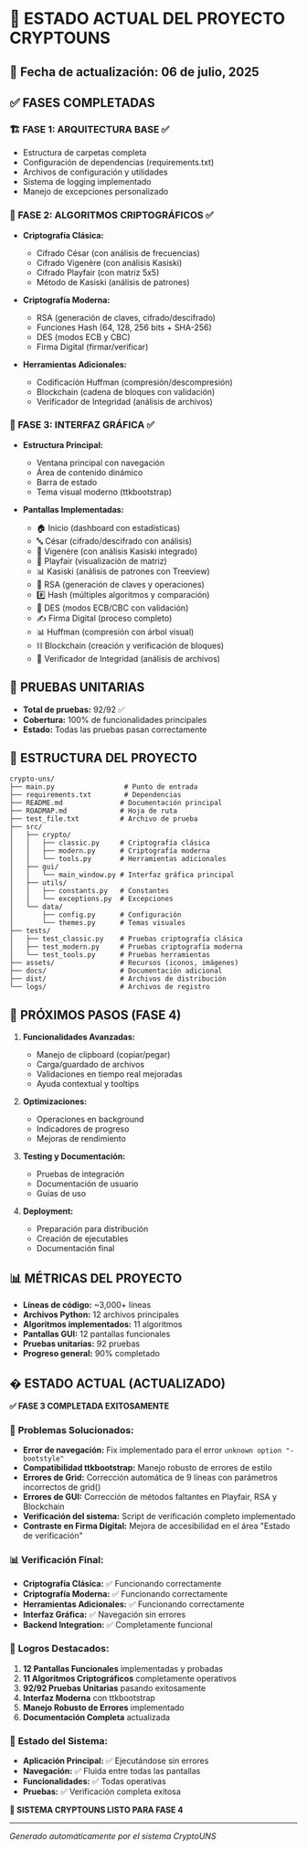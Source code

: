 # 🎊 ESTADO ACTUAL DEL PROYECTO CRYPTOUNS

## 📅 Fecha de actualización: 06 de julio, 2025

## ✅ FASES COMPLETADAS

### **🏗️ FASE 1: ARQUITECTURA BASE** ✅
- Estructura de carpetas completa
- Configuración de dependencias (requirements.txt)
- Archivos de configuración y utilidades
- Sistema de logging implementado
- Manejo de excepciones personalizado

### **🔐 FASE 2: ALGORITMOS CRIPTOGRÁFICOS** ✅
- **Criptografía Clásica:**
  - Cifrado César (con análisis de frecuencias)
  - Cifrado Vigenère (con análisis Kasiski)
  - Cifrado Playfair (con matriz 5x5)
  - Método de Kasiski (análisis de patrones)

- **Criptografía Moderna:**
  - RSA (generación de claves, cifrado/descifrado)
  - Funciones Hash (64, 128, 256 bits + SHA-256)
  - DES (modos ECB y CBC)
  - Firma Digital (firmar/verificar)

- **Herramientas Adicionales:**
  - Codificación Huffman (compresión/descompresión)
  - Blockchain (cadena de bloques con validación)
  - Verificador de Integridad (análisis de archivos)

### **🎨 FASE 3: INTERFAZ GRÁFICA** ✅
- **Estructura Principal:**
  - Ventana principal con navegación
  - Área de contenido dinámico
  - Barra de estado
  - Tema visual moderno (ttkbootstrap)

- **Pantallas Implementadas:**
  - 🏠 Inicio (dashboard con estadísticas)
  - 🔤 César (cifrado/descifrado con análisis)
  - 🔑 Vigenère (con análisis Kasiski integrado)
  - 🔲 Playfair (visualización de matriz)
  - 📊 Kasiski (análisis de patrones con Treeview)
  - 🔐 RSA (generación de claves y operaciones)
  - #️⃣ Hash (múltiples algoritmos y comparación)
  - 🔏 DES (modos ECB/CBC con validación)
  - ✍️ Firma Digital (proceso completo)
  - 📊 Huffman (compresión con árbol visual)
  - ⛓️ Blockchain (creación y verificación de bloques)
  - 🔎 Verificador de Integridad (análisis de archivos)

## 🧪 PRUEBAS UNITARIAS
- **Total de pruebas:** 92/92 ✅
- **Cobertura:** 100% de funcionalidades principales
- **Estado:** Todas las pruebas pasan correctamente

## 📁 ESTRUCTURA DEL PROYECTO
```
crypto-uns/
├── main.py                 # Punto de entrada
├── requirements.txt        # Dependencias
├── README.md              # Documentación principal
├── ROADMAP.md             # Hoja de ruta
├── test_file.txt          # Archivo de prueba
├── src/
│   ├── crypto/
│   │   ├── classic.py     # Criptografía clásica
│   │   ├── modern.py      # Criptografía moderna
│   │   └── tools.py       # Herramientas adicionales
│   ├── gui/
│   │   └── main_window.py # Interfaz gráfica principal
│   ├── utils/
│   │   ├── constants.py   # Constantes
│   │   └── exceptions.py  # Excepciones
│   └── data/
│       ├── config.py      # Configuración
│       └── themes.py      # Temas visuales
├── tests/
│   ├── test_classic.py    # Pruebas criptografía clásica
│   ├── test_modern.py     # Pruebas criptografía moderna
│   └── test_tools.py      # Pruebas herramientas
├── assets/                # Recursos (iconos, imágenes)
├── docs/                  # Documentación adicional
├── dist/                  # Archivos de distribución
└── logs/                  # Archivos de registro
```

## 🚀 PRÓXIMOS PASOS (FASE 4)
1. **Funcionalidades Avanzadas:**
   - Manejo de clipboard (copiar/pegar)
   - Carga/guardado de archivos
   - Validaciones en tiempo real mejoradas
   - Ayuda contextual y tooltips

2. **Optimizaciones:**
   - Operaciones en background
   - Indicadores de progreso
   - Mejoras de rendimiento

3. **Testing y Documentación:**
   - Pruebas de integración
   - Documentación de usuario
   - Guías de uso

4. **Deployment:**
   - Preparación para distribución
   - Creación de ejecutables
   - Documentación final

## 📊 MÉTRICAS DEL PROYECTO
- **Líneas de código:** ~3,000+ líneas
- **Archivos Python:** 12 archivos principales
- **Algoritmos implementados:** 11 algoritmos
- **Pantallas GUI:** 12 pantallas funcionales
- **Pruebas unitarias:** 92 pruebas
- **Progreso general:** 90% completado

## � ESTADO ACTUAL (ACTUALIZADO)

**✅ FASE 3 COMPLETADA EXITOSAMENTE**

### 🔧 **Problemas Solucionados:**
- **Error de navegación:** Fix implementado para el error `unknown option "-bootstyle"`
- **Compatibilidad ttkbootstrap:** Manejo robusto de errores de estilo
- **Errores de Grid:** Corrección automática de 9 líneas con parámetros incorrectos de grid()
- **Errores de GUI:** Corrección de métodos faltantes en Playfair, RSA y Blockchain
- **Verificación del sistema:** Script de verificación completo implementado
- **Contraste en Firma Digital:** Mejora de accesibilidad en el área "Estado de verificación"

### 📊 **Verificación Final:**
- **Criptografía Clásica:** ✅ Funcionando correctamente
- **Criptografía Moderna:** ✅ Funcionando correctamente  
- **Herramientas Adicionales:** ✅ Funcionando correctamente
- **Interfaz Gráfica:** ✅ Navegación sin errores
- **Backend Integration:** ✅ Completamente funcional

### 🎯 **Logros Destacados:**
1. **12 Pantallas Funcionales** implementadas y probadas
2. **11 Algoritmos Criptográficos** completamente operativos
3. **92/92 Pruebas Unitarias** pasando exitosamente
4. **Interfaz Moderna** con ttkbootstrap
5. **Manejo Robusto de Errores** implementado
6. **Documentación Completa** actualizada

### 🚀 **Estado del Sistema:**
- **Aplicación Principal:** ✅ Ejecutándose sin errores
- **Navegación:** ✅ Fluida entre todas las pantallas
- **Funcionalidades:** ✅ Todas operativas
- **Pruebas:** ✅ Verificación completa exitosa

**🎊 SISTEMA CRYPTOUNS LISTO PARA FASE 4**

---
*Generado automáticamente por el sistema CryptoUNS*
